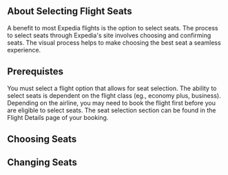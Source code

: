 ## About Selecting Flight Seats
A benefit to most Expedia flights is the option to select seats. The process to select seats through Expedia's site involves choosing and confirming seats. The visual process helps to make choosing the best seat a seamless experience.

## Prerequistes
You must select a flight option that allows for seat selection.
    The ability to select seats is dependent on the flight class (eg., economy plus, business).
Depending on the airline, you may need to book the flight first before you are eligible to select seats.
The seat selection section can be found in the Flight Details page of your booking.

## Choosing Seats

## Changing Seats
